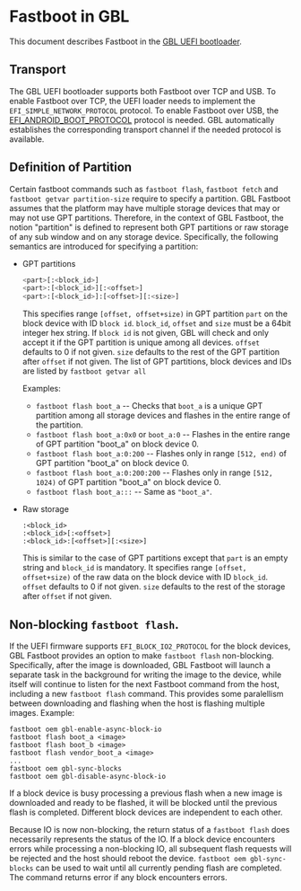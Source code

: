 # Fastboot in GBL

This document describes Fastboot in the [GBL UEFI bootloader](../efi/BUILD).

## Transport

The GBL UEFI bootloader supports both Fastboot over TCP and USB. To enable
Fastboot over TCP, the UEFI loader needs to implement the
`EFI_SIMPLE_NETWORK_PROTOCOL` protocol. To enable Fastboot over USB, the
[EFI_ANDROID_BOOT_PROTOCOL](./EFI_ANDROID_BOOT_PROTOCOL.md) protocol is needed.
GBL automatically establishes the corresponding transport channel if the needed
protocol is available.

## Definition of Partition

Certain fastboot commands such as `fastboot flash`, `fastboot fetch` and
`fastboot getvar partition-size` require to specify a partition. GBL Fastboot
assumes that the platform may have multiple storage devices that may or may not
use GPT partitions. Therefore, in the context of GBL Fastboot, the notion
"partition" is defined to represent both GPT partitions or raw storage of any
sub window and on any storage device. Specifically, the following semantics are
introduced for specifying a partition:

* GPT partitions
  ```sh
  <part>[:<block_id>]
  <part>:[<block_id>][:<offset>]
  <part>:[<block_id>]:[<offset>][:<size>]
  ```
  This specifies range `[offset, offset+size)` in GPT partition `part` on the
  block device with ID `block id`. `block_id`, `offset` and `size` must be a
  64bit integer hex string. If `block id` is not given, GBL will check and only
  accept it if the GPT partition is unique among all devices. `offset` defaults
  to 0 if not given. `size` defaults to the rest of the GPT partition after
  `offset` if not given. The list of GPT partitions, block devices and IDs are
  listed by `fastboot getvar all`

  Examples:
  * `fastboot flash boot_a` -- Checks that `boot_a` is a unique GPT partition
  among all storage devices and flashes in the entire range of the partition.
  * `fastboot flash boot_a:0x0` or `boot_a:0` -- Flashes in the entire range of
  GPT partition "boot_a" on block device 0.
  * `fastboot flash boot_a:0:200` -- Flashes only in range `[512, end)` of GPT
  partition "boot_a" on block device 0.
  * `fastboot flash boot_a:0:200:200` -- Flashes only in range `[512, 1024)` of
  GPT partition "boot_a" on block device 0.
  * `fastboot flash boot_a:::` -- Same as `"boot_a"`.

* Raw storage
  ```
  :<block_id>
  :<block_id>[:<offset>]
  :<block_id>:[<offset>][:<size>]
  ```
  This is similar to the case of GPT partitions except that `part` is an empty
  string and `block_id` is mandatory. It specifies range `[offset, offset+size)`
  of the raw data on the block device with ID `block_id`. `offset` defaults to
  0 if not given. `size` defaults to the rest of the storage after `offset` if
  not given.

## Non-blocking `fastboot flash`.

If the UEFI firmware supports `EFI_BLOCK_IO2_PROTOCOL` for the block devices,
GBL Fastboot provides an option to make `fastboot flash` non-blocking.
Specifically, after the image is downloaded, GBL Fastboot will launch a
separate task in the background for writing the image to the device, while
itself will continue to listen for the next Fastboot command from the host,
including a new `fastboot flash` command. This provides some paralellism
between downloading and flashing when the host is flashing multiple images.
Example:

```
fastboot oem gbl-enable-async-block-io
fastboot flash boot_a <image>
fastboot flash boot_b <image>
fastboot flash vendor_boot_a <image>
...
fastboot oem gbl-sync-blocks
fastboot oem gbl-disable-async-block-io
```

If a block device is busy processing a previous flash when a new image is
downloaded and ready to be flashed, it will be blocked until the previous flash
is completed. Different block devices are independent to each other.

Because IO is now non-blocking, the return status of a `fastboot flash` does
necessarily represents the status of the IO. If a block device encounters
errors while processing a non-blocking IO, all subsequent flash requests will
be rejected and the host should reboot the device.
`fastboot oem gbl-sync-blocks` can be used to wait until all currently pending
flash are completed. The command returns error if any block encounters errors.

